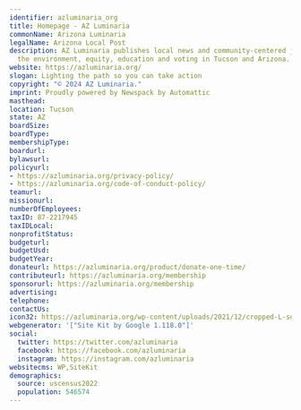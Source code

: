 ```yaml
---
identifier: azluminaria_org
title: Homepage - AZ Luminaria
commonName: Arizona Luminaria
legalName: Arizona Local Post
description: AZ Luminaria publishes local news and community-centered journalism on
  the environment, equity, education and voting in Tucson and Arizona.
website: https://azluminaria.org/
slogan: Lighting the path so you can take action
copyright: "© 2024 AZ Luminaria."
imprint: Proudly powered by Newspack by Automattic
masthead:
location: Tucson
state: AZ
boardSize:
boardType:
membershipType:
boardurl:
bylawsurl:
policyurl:
- https://azluminaria.org/privacy-policy/
- https://azluminaria.org/code-of-conduct-policy/
teamurl:
missionurl:
numberOfEmployees:
taxID: 87-2217945
taxIDLocal:
nonprofitStatus:
budgeturl:
budgetUsd:
budgetYear:
donateurl: https://azluminaria.org/product/donate-one-time/
contributeurl: https://azluminaria.org/membership
sponsorurl: https://azluminaria.org/membership
advertising:
telephone:
contactUs:
icon32: https://azluminaria.org/wp-content/uploads/2021/12/cropped-L-square-Primary-32x32.jpg
webgenerator: '["Site Kit by Google 1.118.0"]'
social:
  twitter: https://twitter.com/azluminaria
  facebook: https://facebook.com/azluminaria
  instagram: https://instagram.com/azluminaria
websitecms: WP,SiteKit
demographics:
  source: uscensus2022
  population: 546574
---
```

